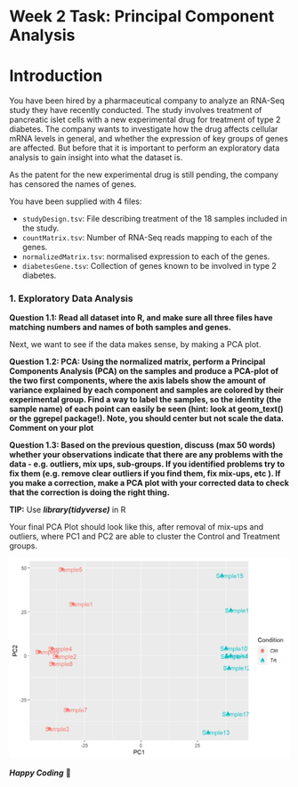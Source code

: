 # Week 2 Task: Principal Component Analysis

# **Introduction**

You have been hired by a pharmaceutical company to analyze an RNA-Seq study they have recently conducted. The study involves treatment of pancreatic islet cells with a new experimental drug for treatment of type 2 diabetes. The company wants to investigate how the drug affects cellular mRNA levels in general, and whether the expression of key groups of genes are affected. But before that it is important to perform an exploratory data analysis to gain insight into what the dataset is.

As the patent for the new experimental drug is still pending, the company has censored the names of genes.

You have been supplied with 4 files:

- `studyDesign.tsv`: File describing treatment of the 18 samples included in the study.
- `countMatrix.tsv`: Number of RNA-Seq reads mapping to each of the genes.
- `normalizedMatrix.tsv`: normalised expression to each of the genes.
- `diabetesGene.tsv`: Collection of genes known to be involved in type 2 diabetes.

### 1. **Exploratory Data Analysis**

**Question 1.1: Read all dataset into R, and make sure all three files have matching numbers and names of both samples and genes.**

Next, we want to see if the data makes sense, by making a PCA plot.

**Question 1.2: PCA: Using the normalized matrix, perform a Principal Components Analysis (PCA) on the samples and produce a PCA-plot of the two first components, where the axis labels show the amount of variance explained by each component and samples are colored by their experimental group. Find a way to label the samples, so the identity (the sample name) of each point can easily be seen (hint: look at geom_text() or the ggrepel package!). Note, you should center but not scale the data. Comment on your plot**

**Question 1.3: Based on the previous question, discuss (max 50 words) whether your observations indicate that there are any problems with the data - e.g. outliers, mix ups, sub-groups. If you identified problems try to fix them (e.g. remove clear outliers if you find them, fix mix-ups, etc ). If you make a correction, make a PCA plot with your corrected data to check that the correction is doing the right thing.**

**TIP:** Use ***library(tidyverse)*** in R  

Your final PCA Plot should look like this, after removal of mix-ups and outliers, where PC1 and PC2 are able to cluster the Control and Treatment groups.

![Final Plot](https://github.com/BioBaes/Week2/blob/master/Week%202%20Task/Week%202%20Task/PCA.png)



***Happy Coding*** 🙂
